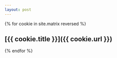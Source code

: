```yaml
---
layout: post
---
```

{% for cookie in site.matrix reversed %}
## [{{ cookie.title }}]({{ cookie.url }})
{% endfor %}

